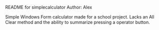README for simplecalculator
Author: Alex

Simple Windows Form calculator made for a school project. Lacks an All Clear method and the ability to summarize pressing a operator button.
